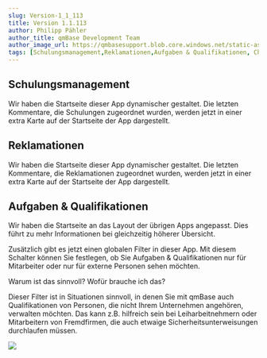 ```yaml
---
slug: Version-1_1_113
title: Version 1.1.113
author: Philipp Pähler
author_title: qmBase Development Team
author_image_url: https://qmbasesupport.blob.core.windows.net/static-assets/img/persons/paehler_round.png
tags: [Schulungsmanagement,Reklamationen,Aufgaben & Qualifikationen, Changelog]
---
```

## Schulungsmanagement

Wir haben die Startseite dieser App dynamischer gestaltet. Die letzten Kommentare, die Schulungen zugeordnet wurden, werden jetzt in einer extra Karte auf der Startseite der App dargestellt.

## Reklamationen

Wir haben die Startseite dieser App dynamischer gestaltet. Die letzten Kommentare, die Reklamationen zugeordnet wurden, werden jetzt in einer extra Karte auf der Startseite der App dargestellt.

## Aufgaben & Qualifikationen

Wir haben die Startseite an das Layout der übrigen Apps angepasst. Dies führt zu mehr Informationen bei gleichzeitig höherer Übersicht.

Zusätzlich gibt es jetzt einen globalen Filter in dieser App. Mit diesem Schalter können Sie festlegen, ob Sie Aufgaben & Qualifikationen nur für Mitarbeiter oder nur für externe Personen sehen möchten.

Warum ist das sinnvoll? Wofür brauche ich das?

Dieser Filter ist in Situationen sinnvoll, in denen Sie mit qmBase auch Qualifikationen von Personen, die nicht Ihrem Unternehmen angehören, verwalten möchten. Das kann z.B. hilfreich sein bei Leiharbeitnehmern oder Mitarbeitern von Fremdfirmen, die auch etwaige Sicherheitsunterweisungen durchlaufen müssen. 

![](https://caqadmin.blob.core.windows.net/releasenotes/99-images/mceclip0.png)